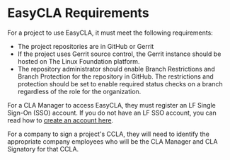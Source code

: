 # EasyCLA Requirements

For a project to use EasyCLA, it must meet the following requirements:

* The project repositories are in GitHub or Gerrit
* If the project uses Gerrit source control, the Gerrit instance should be hosted on The Linux Foundation platform.
* The repository administrator should enable Branch Restrictions and Branch Protection for the repository in GitHub. The restrictions and protection should be set to enable required status checks on a branch regardless of the role for the organization.

For a CLA Manager to access EasyCLA, they must register an LF Single Sign-On \(SSO\) account. If you do not have an LF SSO account, you can read how to [create an account here](https://docs.linuxfoundation.org/lfx/sso/create-an-account).

For a company to sign a project's CCLA, they will need to identify the appropriate company employees who will be the CLA Manager and CLA Signatory for that CCLA.